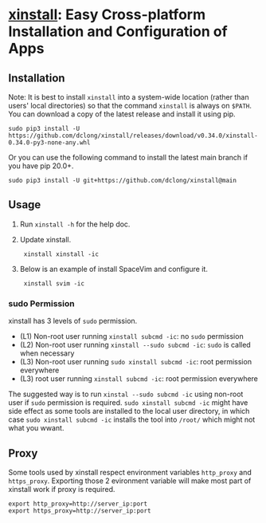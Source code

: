 # [xinstall](https://github.com/dclong/xinstall): Easy Cross-platform Installation and Configuration of Apps

## Installation
Note: It is best to install `xinstall` into a system-wide location 
(rather than users' local directories)
so that the command `xinstall` is always on `$PATH`.
You can download a copy of the latest release and install it using pip.
```
sudo pip3 install -U https://github.com/dclong/xinstall/releases/download/v0.34.0/xinstall-0.34.0-py3-none-any.whl
```
Or you can use the following command to install the latest main branch
if you have pip 20.0+.
```
sudo pip3 install -U git+https://github.com/dclong/xinstall@main
```
## Usage

1. Run `xinstall -h` for the help doc.

2. Update xinstall.

        xinstall xinstall -ic
        
2. Below is an example of install SpaceVim and configure it.

        xinstall svim -ic
        
### sudo Permission

xinstall has 3 levels of `sudo` permission.

- (L1) Non-root user running `xinstall subcmd -ic`: no `sudo` permission
- (L2) Non-root user running `xinstall --sudo subcmd -ic`: `sudo` is called when necessary
- (L3) Non-root user running `sudo xinstall subcmd -ic`: root permission everywhere
- (L3) root user running `xinstall subcmd -ic`: root permission everywhere

The suggested way is to run `xinstal --sudo subcmd -ic` using non-root user if `sudo` permission is required.
`sudo xinstall subcmd -ic` might have side effect as some tools are installed to the local user directory,
in which case `sudo xinstall subcmd -ic` installs the tool into `/root/` 
which might not what you wwant.

## Proxy

Some tools used by xinstall respect environment variables `http_proxy` and `https_proxy`.
Exporting those 2 evironment variable will make most part of xinstall work if proxy is required. 
```
export http_proxy=http://server_ip:port
export https_proxy=http://server_ip:port
```
